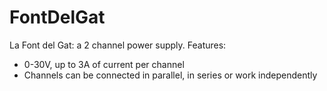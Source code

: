 # FontDelGat
La Font del Gat: a 2 channel power supply. 
Features:
  * 0-30V, up to 3A of current per channel
  * Channels can be connected in parallel, in series or work independently
